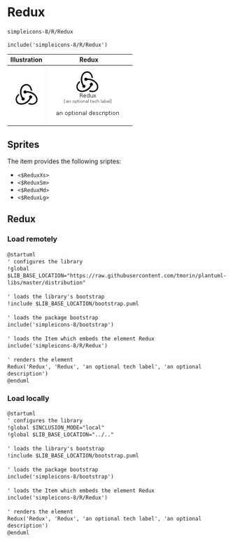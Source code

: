 # Redux


```text
simpleicons-8/R/Redux
```

```text
include('simpleicons-8/R/Redux')
```



| Illustration | Redux |
| :---: | :---: |
| ![illustration for Illustration](../../simpleicons-8/R/Redux.png) | ![illustration for Redux](../../simpleicons-8/R/Redux.Local.png) |



## Sprites
The item provides the following sriptes:

- `<$ReduxXs>`
- `<$ReduxSm>`
- `<$ReduxMd>`
- `<$ReduxLg>`





## Redux

### Load remotely
```plantuml
@startuml
' configures the library
!global $LIB_BASE_LOCATION="https://raw.githubusercontent.com/tmorin/plantuml-libs/master/distribution"

' loads the library's bootstrap
!include $LIB_BASE_LOCATION/bootstrap.puml

' loads the package bootstrap
include('simpleicons-8/bootstrap')

' loads the Item which embeds the element Redux
include('simpleicons-8/R/Redux')

' renders the element
Redux('Redux', 'Redux', 'an optional tech label', 'an optional description')
@enduml
```

### Load locally
```plantuml
@startuml
' configures the library
!global $INCLUSION_MODE="local"
!global $LIB_BASE_LOCATION="../.."

' loads the library's bootstrap
!include $LIB_BASE_LOCATION/bootstrap.puml

' loads the package bootstrap
include('simpleicons-8/bootstrap')

' loads the Item which embeds the element Redux
include('simpleicons-8/R/Redux')

' renders the element
Redux('Redux', 'Redux', 'an optional tech label', 'an optional description')
@enduml
```

